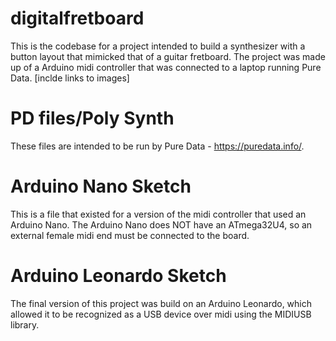 # digitalfretboard
This is the codebase for a project intended to build a synthesizer with a button layout that mimicked that of a guitar fretboard.
The project was made up of a Arduino midi controller that was connected to a laptop running Pure Data.
[inclde links to images]

# PD files/Poly Synth
These files are intended to be run by Pure Data - https://puredata.info/. 

# Arduino Nano Sketch
This is a file that existed for a version of the midi controller that used an Arduino Nano. The Arduino Nano does NOT have an ATmega32U4,
so an external female midi end must be connected to the board.

# Arduino Leonardo Sketch
The final version of this project was build on an Arduino Leonardo, which allowed it to be recognized as a USB device over midi using the MIDIUSB library.

